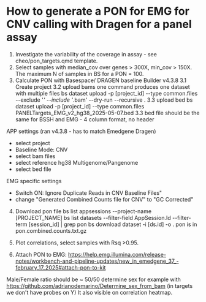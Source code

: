 # How to generate a PON for EMG for CNV calling with Dragen for a panel assay

1. Investigate the variability of the coverage in assay - see cheo/pon_targets.qmd template.
2. Select samples with median_cov over genes > 300X, min_cov > 150X. The maximum N of samples in BS for a PON = 100.
3. Calculate PON with Basespace/ DRAGEN baseline Builder v4.3.8
3.1 Create project
3.2 upload bams
one command produces one dataset with multiple files
bs dataset upload -p [project_id] --type common.files --exclude '*' --include '*.bam' --dry-run --recursive .
3.3 upload bed
bs dataset upload -p [project_id] --type common.files PANELTargets_EMG_v2_hg38_2025-05-07.bed
3.3 bed file should be the same for BSSH and EMG - 4 column format, no header

APP settings (ran v4.3.8 - has to match Emedgene Dragen)
- select project
- Baseline Mode: CNV
- select bam files
- select reference hg38 Multigenome/Pangenome
- select bed file

EMG specific settings
- Switch ON: Ignore Duplicate Reads in CNV Baseline Files"
- change "Generated Combined Counts file for CNV" to "GC Corrected"

4. Download pon file
bs list appsessions  --project-name [PROJECT_NAME]
bs list datasets  --filter-field AppSession.Id --filter-term [session_id] | grep pon
bs download dataset -i [ds.id] -o .
pon is in pon.combined.counts.txt.gz

5. Plot correlations, select samples with Rsq >0.95.

6. Attach PON to EMG:
https://help.emg.illumina.com/release-notes/workbench-and-pipeline-updates/new_in_emedgene_37_-february_17_2025#attach-pon-to-kit

Male/Female ratio should be ~ 50/50
determine sex for example with https://github.com/adrianodemarino/Determine_sex_from_bam
(in targets we don't have probes on Y)
It also visible on correlation heatmap.
